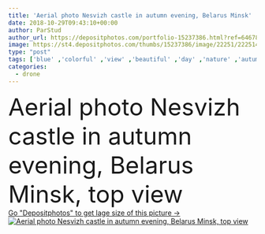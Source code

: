 ```yaml
---
title: 'Aerial photo Nesvizh castle in autumn evening, Belarus Minsk'
date: 2018-10-29T09:43:10+00:00
author: ParStud
author_url: https://depositphotos.com/portfolio-15237386.html?ref=64678756
image: https://st4.depositphotos.com/thumbs/15237386/image/22251/222514734/api_thumb_450.jpg?forcejpeg=true
type: "post"
tags: ['blue' ,'colorful' ,'view' ,'beautiful' ,'day' ,'nature' ,'autumn' ,'light' ,'fall' ,'heritage' ,'old' ,'bridge' ,'landscape' ,'belarus' ,'architecture' ,'building' ,'city' ,'evening' ,'complex' ,'forest' ,'culture' ,'clouds' ,'brick' ,'italy' ,'france' ,'tourism' ,'panorama' ,'landmark' ,'famous' ,'palace' ,'ancient' ,'europe' ,'top' ,'historic' ,'history' ,'king' ,'attraction' ,'medieval' ,'fort' ,'island' ,'castle' ,'aerial' ,'minsk' ,'fortress' ,'tourists' ,'knights' ,'drone' ]
categories: 
  - drone
---
```

<div aling="center">
            <font size="60"> Aerial photo Nesvizh castle in autumn evening, Belarus Minsk, top view</font>   
</div>
<div>
    <a href='https://st4.depositphotos.com/thumbs/15237386/image/22251/222514734/api_thumb_450.jpg?forcejpeg=true?ref=64678756' target=_blank > Go "Depositphotos" to get lage size of this picture ->
        <img href='https://st4.depositphotos.com/thumbs/15237386/image/22251/222514734/api_thumb_450.jpg?forcejpeg=true?ref=64678756' src='https://st4.depositphotos.com/15237386/22251/i/950/depositphotos_222514734-stock-photo-aerial-photo-nesvizh-castle-in.jpg?forcejpeg=true' alt='Aerial photo Nesvizh castle in autumn evening, Belarus Minsk, top view' >
    </a>
</div>

